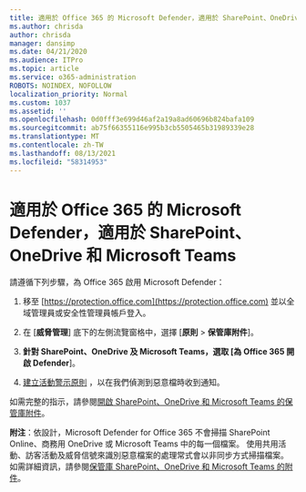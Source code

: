 ```yaml
---
title: 適用於 Office 365 的 Microsoft Defender，適用於 SharePoint、OneDrive 和 Microsoft Teams
ms.author: chrisda
author: chrisda
manager: dansimp
ms.date: 04/21/2020
ms.audience: ITPro
ms.topic: article
ms.service: o365-administration
ROBOTS: NOINDEX, NOFOLLOW
localization_priority: Normal
ms.custom: 1037
ms.assetid: ''
ms.openlocfilehash: 0d0fff3e699d46af2a19a8ad60696b824bafa109
ms.sourcegitcommit: ab75f66355116e995b3cb5505465b31989339e28
ms.translationtype: MT
ms.contentlocale: zh-TW
ms.lasthandoff: 08/13/2021
ms.locfileid: "58314953"
---
```

# <a name="microsoft-defender-for-office-365-for-sharepoint-onedrive-and-microsoft-teams"></a>適用於 Office 365 的 Microsoft Defender，適用於 SharePoint、OneDrive 和 Microsoft Teams

請遵循下列步驟，為 Office 365 啟用 Microsoft Defender：

1. 移至 [https://protection.office.com](https://protection.office.com) 並以全域管理員或安全性管理員帳戶登入。

2. 在 [**威脅管理**] 底下的左側流覽窗格中，選擇 [**原則** \> **保管庫附件**]。

3. **針對 SharePoint、OneDrive 及 Microsoft Teams，選取 [為 Office 365 開啟 Defender**]。

4. [建立活動警示原則](https://docs.microsoft.com/microsoft-365/compliance/create-activity-alerts) ，以在我們偵測到惡意檔時收到通知。

如需完整的指示，請參閱[開啟 SharePoint、OneDrive 和 Microsoft Teams 的保管庫附件](https://docs.microsoft.com/microsoft-365/security/office-365-security/turn-on-atp-for-spo-odb-and-teams)。

**附注**：依設計，Microsoft Defender for Office 365 不會掃描 SharePoint Online、商務用 OneDrive 或 Microsoft Teams 中的每一個檔案。 使用共用活動、訪客活動及威脅信號來識別惡意檔案的處理常式會以非同步方式掃描檔案。 如需詳細資訊，請參閱[保管庫 SharePoint、OneDrive 和 Microsoft Teams 的附件](https://docs.microsoft.com/microsoft-365/security/office-365-security/atp-for-spo-odb-and-teams)。
